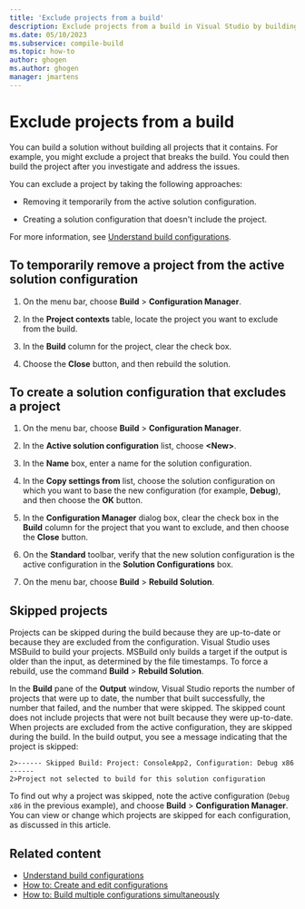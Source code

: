 ```yaml
---
title: 'Exclude projects from a build'
description: Exclude projects from a build in Visual Studio by building the solution without building all projects contained in the solution.
ms.date: 05/10/2023
ms.subservice: compile-build
ms.topic: how-to
author: ghogen
ms.author: ghogen
manager: jmartens
---
```

# Exclude projects from a build


You can build a solution without building all projects that it contains. For example, you might exclude a project that breaks the build. You could then build the project after you investigate and address the issues.

You can exclude a project by taking the following approaches:

- Removing it temporarily from the active solution configuration.

- Creating a solution configuration that doesn't include the project.

For more information, see [Understand build configurations](../ide/understanding-build-configurations.md).

## To temporarily remove a project from the active solution configuration

1. On the menu bar, choose **Build** > **Configuration Manager**.

2. In the **Project contexts** table, locate the project you want to exclude from the build.

3. In the **Build** column for the project, clear the check box.

4. Choose the **Close** button, and then rebuild the solution.

## To create a solution configuration that excludes a project

1. On the menu bar, choose **Build** > **Configuration Manager**.

2. In the **Active solution configuration** list, choose **\<New>**.

3. In the **Name** box, enter a name for the solution configuration.

4. In the **Copy settings from** list, choose the solution configuration on which you want to base the new configuration (for example, **Debug**), and then choose the **OK** button.

5. In the **Configuration Manager** dialog box, clear the check box in the **Build** column for the project that you want to exclude, and then choose the **Close** button.

6. On the **Standard** toolbar, verify that the new solution configuration is the active configuration in the **Solution Configurations** box.

7. On the menu bar, choose **Build** > **Rebuild Solution**.

## Skipped projects

Projects can be skipped during the build because they are up-to-date or because they are excluded from the configuration. Visual Studio uses MSBuild to build your projects. MSBuild only builds a target if the output is older than the input, as determined by the file timestamps. To force a rebuild, use the command **Build** > **Rebuild Solution**.

In the **Build** pane of the **Output** window, Visual Studio reports the number of projects that were up to date, the number that built successfully, the number that failed, and the number that were skipped. The skipped count does not include projects that were not built because they were up-to-date. When projects are excluded from the active configuration, they are skipped during the build. In the build output, you see a message indicating that the project is skipped:

```output
2>------ Skipped Build: Project: ConsoleApp2, Configuration: Debug x86 ------
2>Project not selected to build for this solution configuration
```

To find out why a project was skipped, note the active configuration (`Debug x86` in the previous example), and choose **Build** > **Configuration Manager**. You can view or change which projects are skipped for each configuration, as discussed in this article.

## Related content

- [Understand build configurations](../ide/understanding-build-configurations.md)
- [How to: Create and edit configurations](../ide/how-to-create-and-edit-configurations.md)
- [How to: Build multiple configurations simultaneously](../ide/how-to-build-multiple-configurations-simultaneously.md)
